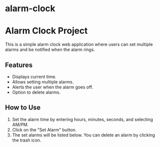 # alarm-clock
# Alarm Clock Project

This is a simple alarm clock web application where users can set multiple alarms and be notified when the alarm rings.

## Features
- Displays current time.
- Allows setting multiple alarms.
- Alerts the user when the alarm goes off.
- Option to delete alarms.

## How to Use
1. Set the alarm time by entering hours, minutes, seconds, and selecting AM/PM.
2. Click on the "Set Alarm" button.
3. The set alarms will be listed below. You can delete an alarm by clicking the trash icon.
